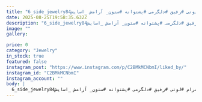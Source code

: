 ```yaml
---
title: "6_side_jewelryحالا کجاییییی؟خیلی وقته دلم میخواد یبار دیگه در آغوش بگیرمت بعدش دستتو بزاری رو شونم برام از جسارت و شهامت و  غیرت و رفاقت و فداکاری حرف بزنی❤️🖤یجورایی از دید بقیه یک توهم، سخت و نشدنی بود،ولی من به تو و حرفات باور داشتم و با پشتکارم انجامشون دادم،امیدوارم بازم همدیگرو ببینیم پدرروح پدران آسمانی شاد.....🥀🖤______________________________#پدر #بامرام #لوتی #رفیق #دلگرمی #پشتوانه #ستون_ آرامش _اسایش84wSee translation"
date: 2025-08-25T19:58:35.632Z
description: "6_side_jewelryحالا کجاییییی؟خیلی وقته دلم میخواد یبار دیگه در آغوش بگیرمت بعدش دستتو بزاری رو شونم برام از جسارت و شهامت و  غیرت و رفاقت و فداکاری حرف بزنی❤️🖤یجورایی از دید بقیه یک توهم، سخت و نشدنی بود،ولی من به تو و حرفات باور داشتم و با پشتکارم انجامشون دادم،امیدوارم بازم همدیگرو ببینیم پدرروح پدران آسمانی شاد.....🥀🖤______________________________#پدر #بامرام #لوتی #رفیق #دلگرمی #پشتوانه #ستون_ آرامش _اسایش84wSee translation"
image: ""
gallery:

price: 0
category: "Jewelry"
in_stock: true
featured: false
instagram_post: "https://www.instagram.com/p/C2BMkMCNbmI/liked_by/"
instagram_id: "C2BMkMCNbmI"
instagram_account: ""
body: |
  6_side_jewelryحالا کجاییییی؟خیلی وقته دلم میخواد یبار دیگه در آغوش بگیرمت بعدش دستتو بزاری رو شونم برام از جسارت و شهامت و  غیرت و رفاقت و فداکاری حرف بزنی❤️🖤یجورایی از دید بقیه یک توهم، سخت و نشدنی بود،ولی من به تو و حرفات باور داشتم و با پشتکارم انجامشون دادم،امیدوارم بازم همدیگرو ببینیم پدرروح پدران آسمانی شاد.....🥀🖤______________________________#پدر #بامرام #لوتی #رفیق #دلگرمی #پشتوانه #ستون_ آرامش _اسایش84wSee translation
---
```

